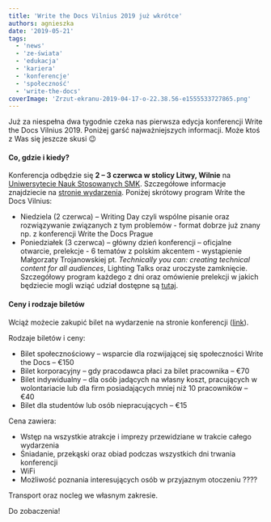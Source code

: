 ```yaml
---
title: 'Write the Docs Vilnius 2019 już wkrótce'
authors: agnieszka
date: '2019-05-21'
tags:
  - 'news'
  - 'ze-świata'
  - 'edukacja'
  - 'kariera'
  - 'konferencje'
  - 'społeczność'
  - 'write-the-docs'
coverImage: 'Zrzut-ekranu-2019-04-17-o-22.38.56-e1555533727865.png'
---
```


Już za niespełna dwa tygodnie czeka nas pierwsza edycja konferencji Write the
Docs Vilnius 2019. Poniżej garść najważniejszych informacji. Może ktoś z Was się
jeszcze skusi 😉

<!--truncate-->

#### Co, gdzie i kiedy?

Konferencja odbędzie się **2 – 3 czerwca w stolicy Litwy, Wilnie** na
[Uniwersytecie Nauk Stosowanych SMK](https://www.smk.lt/en/). Szczegółowe
informacje znajdziecie na
[stronie wydarzenia](https://www.writethedocs.org/conf/vilnius/2019/). Poniżej
skrótowy program Write the Docs Vilnius:

- Niedziela (2 czerwca) – Writing Day czyli wspólne pisanie oraz rozwiązywanie
  związanych z tym problemów - format dobrze już znany np. z konferencji Write
  the Docs Prague
- Poniedziałek (3 czerwca) – główny dzień konferencji – oficjalne otwarcie,
  prelekcje - 6 tematów z polskim akcentem - wystąpienie Małgorzaty
  Trojanowskiej pt. _Technically you can: creating technical content for all
  audiences_, Lighting Talks oraz uroczyste zamknięcie. Szczegółowy program
  każdego z dni oraz omówienie prelekcji w jakich będziecie mogli wziąć udział
  dostępne są [tutaj](https://www.writethedocs.org/conf/vilnius/2019/schedule/).

#### Ceny i rodzaje biletów

Wciąż możecie zakupić bilet na wydarzenie na stronie konferencji
([link](https://www.writethedocs.org/conf/vilnius/2019/tickets/)).

Rodzaje biletów i ceny:

- Bilet społecznościowy – wsparcie dla rozwijającej się społeczności Write the
  Docs – €150
- Bilet korporacyjny – gdy pracodawca płaci za bilet pracownika – €70
- Bilet indywidualny – dla osób jadących na własny koszt, pracujących w
  wolontariacie lub dla firm posiadających mniej niż 10 pracowników – €40
- Bilet dla studentów lub osób niepracujących – €15

Cena zawiera:

- Wstęp na wszystkie atrakcje i imprezy przewidziane w trakcie całego wydarzenia
- Śniadanie, przekąski oraz obiad podczas wszystkich dni trwania konferencji
- WiFi
- Możliwość poznania interesujących osób w przyjaznym otoczeniu ????

Transport oraz nocleg we własnym zakresie.

Do zobaczenia!
